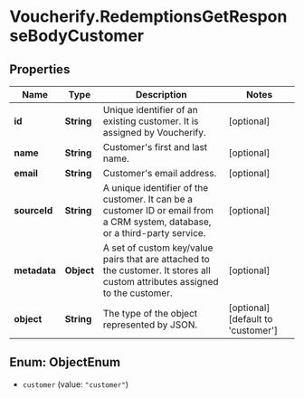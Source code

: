 # Voucherify.RedemptionsGetResponseBodyCustomer

## Properties

Name | Type | Description | Notes
------------ | ------------- | ------------- | -------------
**id** | **String** | Unique identifier of an existing customer. It is assigned by Voucherify. | [optional] 
**name** | **String** | Customer&#39;s first and last name. | [optional] 
**email** | **String** | Customer&#39;s email address. | [optional] 
**sourceId** | **String** | A unique identifier of the customer. It can be a customer ID or email from a CRM system, database, or a third-party service. | [optional] 
**metadata** | **Object** | A set of custom key/value pairs that are attached to the customer. It stores all custom attributes assigned to the customer. | [optional] 
**object** | **String** | The type of the object represented by JSON. | [optional] [default to &#39;customer&#39;]



## Enum: ObjectEnum


* `customer` (value: `"customer"`)




